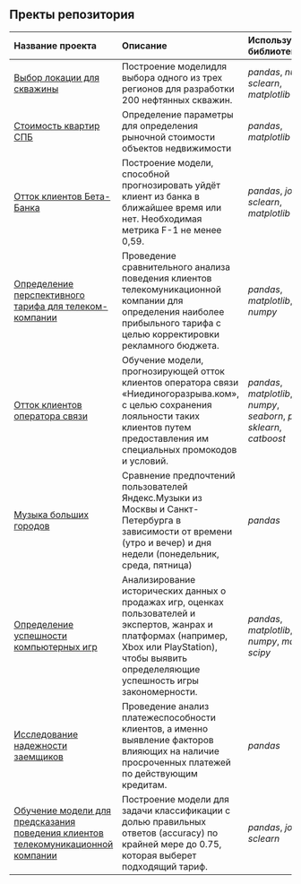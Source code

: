 
## Пректы репозитория


| Название проекта | Описание | Используемые библиотеки | 
| :---------------------- | :---------------------- | :---------------------- |
| [Выбор локации для скважины](https://github.com/serikkk84/practicum/blob/main/oil%20fields/Выбор%20локации%20для%20скважины.ipynb) | Построение моделидля выбора одного из трех регионов для разработки 200 нефтянных скважин.| *pandas*, *numpy*, *sclearn*, *matplotlib* |
| [Стоимость квартир СПБ](https://github.com/serikkk84/practicum/blob/main/cost%20of%20apartments/Стоимость%20квартир%20СПБ.ipynb) | Определение параметры для определения рыночной стоимости объектов недвижимости| *pandas*, *matplotlib* |
| [Отток клиентов Бета-Банка](https://github.com/serikkk84/practicum/blob/main/customer%20outflow/Отток%20клиентов%20Бета-Банк.ipynb) | Построение модели, способной прогнозировать уйдёт клиент из банка в ближайшее время или нет. Необходимая метрика F-1 не менее 0,59. | *pandas*, *joblib*, *sclearn*, *matplotlib* |
| [Определение перспективного тарифа для телеком-компании](https://github.com/serikkk84/practicum/blob/main/favorable%20tariff/Определение%20перспективного%20тарифа%20для%20телеком-компании.ipynb) | Проведение сравнительного анализа поведения клиентов телекомуникационной компании для определения наиболее прибыльного тарифа с целью корректировки рекламного бюджета.| *pandas*, *matplotlib*, *numpy* |
| [Отток клиентов оператора связи](https://github.com/serikkk84/practicum/blob/main/final%20project/отток%20клиентов%20оператора%20связи.ipynb) | Oбучение модели, прогнозирующей отток клиентов оператора связи «Ниединогоразрыва.ком», с целью сохранения лояльности таких клиентов путем предоставления им специальных промокодов и условий.  | *pandas*, *matplotlib*, *numpy*, *seaborn*, *phik*, *sklearn*, *catboost* |
| [Музыка больших городов](https://github.com/serikkk84/practicum/blob/main/music%20of%20big%20cities/Музыка%20больших%20городов.ipynb) | Сравнение предпочтений пользователей Яндекс.Музыки из Москвы и Санкт-Петербурга в зависимости от времени (утро и вечер) и дня недели (понедельник, среда, пятница)| *pandas* |
| [Определение успешности компьютерных игр](https://github.com/serikkk84/practicum/blob/main/plays/Сборный%20проект%201%20-%20игры.ipynb) | Анализирование исторических данных о продажах игр, оценках пользователей и экспертов, жанрах и платформах (например, Xbox или PlayStation), чтобы выявить определеляющие успешность игры закономерности.   | *pandas*, *matplotlib*, *numpy*, *math*, *scipy* |
| [Исследование надежности заемщиков](https://github.com/serikkk84/practicum/blob/main/reliability%20of%20debtors/Исследование%20надёжности%20заёмщиков.ipynb) | Проведение анализ платежеспособности клиентов, а именно выявление факторов влияющих на наличие просроченных платежей по действующим кредитам.  | *pandas* |
| [Обучение модели для предсказания поведения клиентов телекомуникационной компании](https://github.com/serikkk84/practicum/blob/main/tariff%20recommendation/Рекомендация%20тарифов.ipynb) | Построение модели для задачи классификации с долью правильных ответов (accuracy) по крайней мере до 0.75, которая выберет подходящий тариф.   | *pandas*, *joblib*, *sclearn* |
